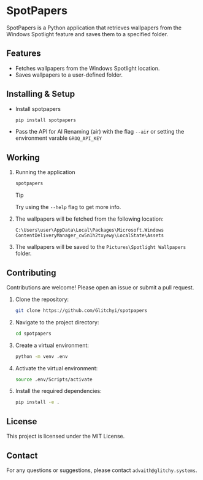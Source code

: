 # SpotPapers

SpotPapers is a Python application that retrieves wallpapers from the Windows Spotlight feature and saves them to a specified folder.

## Features

- Fetches wallpapers from the Windows Spotlight location.
- Saves wallpapers to a user-defined folder.

## Installing & Setup

- Install spotpapers

    ```bash
    pip install spotpapers
    ```

- Pass the API for AI Renaming (air) with the flag `--air` or setting the environment varable `GROQ_API_KEY`

## Working

1. Running the application

    ```bash
    spotpapers
    ```

    >[!TIP]  
    > Try using the `--help` flag to get more info.

2. The wallpapers will be fetched from the following location:

    ```text
    C:\Users\user\AppData\Local\Packages\Microsoft.Windows ContentDeliveryManager_cw5n1h2txyewy\LocalState\Assets
    ```

3. The wallpapers will be saved to the `Pictures\Spotlight Wallpapers` folder.

## Contributing

Contributions are welcome! Please open an issue or submit a pull request.

1. Clone the repository:

    ```bash
    git clone https://github.com/Glitchyi/spotpapers
    ```

2. Navigate to the project directory:

    ```bash
    cd spotpapers
    ```

3. Create a virtual environment:

    ```bash
    python -m venv .env
    ```

4. Activate the virtual environment:

    ```bash
    source .env/Scripts/activate
    ```

5. Install the required dependencies:

    ```bash
    pip install -e .
    ```

## License

This project is licensed under the MIT License.

## Contact

For any questions or suggestions, please contact `advaith@glitchy.systems`.
